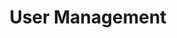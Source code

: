 ---
title: "User Management"
description:  Let's get into further details of Rill Cloud
sidebar_label: "User Management"
sidebar_position: 13
---